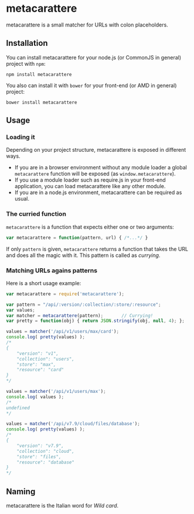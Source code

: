 # metacarattere
metacarattere is a small matcher for URLs with colon placeholders.

## Installation

You can install metacarattere for your node.js (or CommonJS in general) project
with `npm`:

```shell
npm install metacarattere
```

You also can install it with `bower` for your front-end (or AMD in general) project:

```shell
bower install metacarattere
```

## Usage


### Loading it
Depending on your project structure, metacarattere is exposed in different ways.

* If you are in a browser environment without any module loader a global `metacarattere`
function will be exposed (as `window.metacarattere`).
* If you use a module loader such as require.js in your front-end application, you
can load metacarattere like any other module.
* If you are in a node.js environment, metacarattere can be required as usual.

### The curried function
`metacarattere` is a function that expects either one or two arguments:

```javascript
var metacarattere = function(pattern, url) { /*...*/ }
```

If only `pattern` is given, `metacarattere` returns a function that takes
the URL and does all the magic with it. This pattern is called as *currying*.

### Matching URLs agains patterns

Here is a short usage example:

```javascript
var metacarattere = require('metacarattere');

var pattern = "/api/:version/:collection/:store/:resource";
var values;
var matcher = metacarattere(pattern);       // Currying!
var pretty = function(obj) { return JSON.stringify(obj, null, 4); };

values = matcher('/api/v1/users/max/card');
console.log( pretty(values) );
/*
{
    "version": "v1",
    "collection": "users",
    "store": "max",
    "resource": "card"
}
*/

values = matcher('/api/v1/users/max');
console.log( values );
/*
undefined
*/

values = matcher('/api/v7.9/cloud/files/database');
console.log( pretty(values) );
/*
{
    "version": "v7.9",
    "collection": "cloud",
    "store": "files",
    "resource": "database"
}
*/
```

## Naming

metacarattere is the Italian word for *Wild card*.
